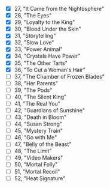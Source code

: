 - [x] 27, "It Came from the Nightosphere"
- [x] 28, "The Eyes"
- [x] 29, "Loyalty to the King"
- [x] 30, "Blood Under the Skin"
- [x] 31, "Storytelling"
- [x] 32, "Slow Love"
- [x] 33, "Power Animal"
- [x] 34, "Crystals Have Power"
- [x] 35, "The Other Tarts"
- [x] 36, "To Cut a Woman's Hair"
- [ ] 37, "The Chamber of Frozen Blades"
- [ ] 38, "Her Parents"
- [ ] 39, "The Pods"
- [ ] 40, "The Silent King"
- [ ] 41, "The Real You"
- [ ] 42, "Guardians of Sunshine"
- [ ] 43, "Death in Bloom"
- [ ] 44, "Susan Strong"
- [ ] 45, "Mystery Train"
- [ ] 46, "Go with Me"
- [ ] 47, "Belly of the Beast"
- [ ] 48, "The Limit"
- [ ] 49, "Video Makers"
- [ ] 50, "Mortal Folly"
- [ ] 51, "Mortal Recoil"
- [ ] 52, "Heat Signature"

